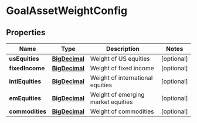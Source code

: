 
# GoalAssetWeightConfig

## Properties
Name | Type | Description | Notes
------------ | ------------- | ------------- | -------------
**usEquities** | [**BigDecimal**](BigDecimal.md) | Weight of US equities |  [optional]
**fixedIncome** | [**BigDecimal**](BigDecimal.md) | Weight of fixed income |  [optional]
**intlEquities** | [**BigDecimal**](BigDecimal.md) | Weight of international equities |  [optional]
**emEquities** | [**BigDecimal**](BigDecimal.md) | Weight of emerging market equities |  [optional]
**commodities** | [**BigDecimal**](BigDecimal.md) | Weight of commodities |  [optional]



